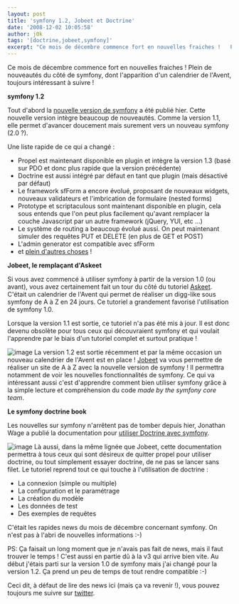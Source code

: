 ```yaml
---
layout: post
title: 'symfony 1.2, Jobeet et Doctrine'
date: '2008-12-02 10:05:58'
author: j0k
tags: '[doctrine,jobeet,symfony]'
excerpt: "Ce mois de décembre commence fort en nouvelles fraiches !   Plein de nouveautés du côté de symfony, dont l'apparition d'un calendrier de l'Avent, toujours intéressant à suivre !  \n  \n**symfony 1.2**   Tout d'abord la [nouvelle version de symfony](http://www.symfony-project.org/blog/2008/12/01/symfony-1-2-is-already-available) a été publié      …"
---
```


Ce mois de décembre commence fort en nouvelles fraiches !   Plein de nouveautés du côté de symfony, dont l'apparition d'un calendrier de l'Avent, toujours intéressant à suivre !

**symfony 1.2**

Tout d'abord la [nouvelle version de symfony](http://www.symfony-project.org/blog/2008/12/01/symfony-1-2-is-already-available) a été publié hier. Cette nouvelle version intègre beaucoup de nouveautés. Comme la version 1.1, elle permet d'avancer doucement mais surement vers un nouveau symfony (2.0 ?).

Une liste rapide de ce qui a changé :

* Propel est maintenant disponible en plugin et intègre la version 1.3 (basé sur PDO et donc plus rapide que la version précédente)
* Doctrine est aussi intégré par défaut en tant que plugin (mais désactivé par défaut)
* Le framework sfForm a encore évolué, proposant de nouveaux widgets, nouveaux validateurs et l'imbrication de formulaire (nested forms)
* Prototype et scriptaculous sont maintenant disponible en plugin, cela sous entends que l'on peut plus facilement qu'avant remplacer la couche Javascript par un autre framework (jQuery, YUI, etc ...)
* Le système de routing a beaucoup évolué aussi. On peut maintenant simuler des requêtes PUT et DELETE (en plus de GET et POST)
* L'admin generator est compatible avec sfForm
* et [plein d'autres choses](http://www.symfony-project.org/tutorial/1_2/whats-new) !

**Jobeet, le remplaçant d'Askeet**

Si vous avez commencé à utiliser symfony à partir de la version 1.0 (ou avant), vous avez certainement fait un tour du côté du tutoriel [Askeet](http://www.symfony-project.org/askeet/1_0/en/).   C'était un calendrier de l'Avent qui permet de réaliser un digg-like sous symfony de A à Z en 24 jours. Ce tutoriel a grandement favorisé l'utilisation de symfony 1.0.

Lorsque la version 1.1 est sortie, ce tutoriel n'a pas été mis à jour. Il est donc devenu obsolète pour tous ceux qui découvraient symfony et qui voulait l'apprendre par le biais d'un tutoriel complet et surtout pratique !

 ![image](http://www.symfony-project.org/images/jobeet/flyer_2_220_100.png)
La version 1.2 est sortie récemment et par la même occasion un nouveau calendrier de l'Avent est en place ! [Jobeet](http://www.symfony-project.org/jobeet/1_2/en/) va vous permettre de réaliser un site de A à Z avec la nouvelle version de symfony ! Il permettra notamment de voir les nouvelles fonctionnalités de symfony.   Ce qui va intéressant aussi c'est d'apprendre comment bien utiliser symfony grâce à la simple lecture et compréhension du code *made by the symfony core team*.

**Le symfony doctrine book**

Les nouvelles sur symfony n'arrêtent pas de tomber depuis hier, Jonathan Wage a publié la documentation pour [utiliser Doctrine avec symfony](http://www.symfony-project.org/blog/2008/12/02/introducing-the-symfony-doctrine-book).

 ![image](http://img79.imageshack.us/img79/5604/logogd7.png)
Là aussi, dans la même lignée que Jobeet, cette documentation permettra à tous ceux qui sont désireux de quitter propel pour utiliser doctrine, ou tout simplement essayer doctrine, de ne pas se lancer sans filet. Le tutoriel reprend tout ce qui touche à l'utilisation de doctrine :

* La connexion (simple ou multiple)
* La configuration et le paramétrage
* La création du modèle
* Les données de test
* Des exemples de requêtes

C'était les rapides news du mois de décembre concernant symfony. On n'est pas à l'abri de nouvelles informations :-)

PS: Ça faisait un long moment que je n'avais pas fait de news, mais il faut trouver le temps !
C'est aussi en partie dû à la v3 qui arrive bien vite. Au début j'étais parti sur la version 1.0 de symfony mais j'ai changé pour la version 1.2. Ça prend un peu de temps de tout rendre compatible :-)

Ceci dit, à défaut de lire des news ici (mais ça va revenir !), vous pouvez toujours me suivre sur [twitter](http://twitter.com/j0k).

